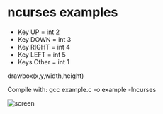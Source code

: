 # ncurses examples

* Key UP = int 2
* Key DOWN = int 3
* Key RIGHT = int 4
* Key LEFT = int 5
* Keys Other = int 1

drawbox(x,y,width,height)

Compile with: gcc example.c -o example -lncurses

![screen](https://github.com/user4022/ncurses_example_1/blob/main/screenshot/screenshot.png?raw=true)
